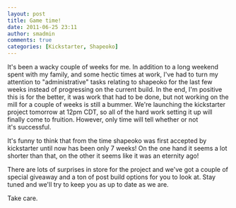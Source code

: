 ```yaml
---
layout: post
title: Game time!
date: 2011-06-25 23:11
author: smadmin
comments: true
categories: [Kickstarter, Shapeoko]
---
```

It's been a wacky couple of weeks for me. In addition to a long weekend spent with my family, and some hectic times at work, I've had to turn my attention to "administrative" tasks relating to shapeoko for the last few weeks instead of progressing on the current build. In the end, I'm positive this is for the better, it was work that had to be done, but not working on the mill for a couple of weeks is still a bummer. We're launching the kickstarter project tomorrow at 12pm CDT, so all of the hard work setting it up will finally come to fruition. However, only time will tell whether or not it's successful.

It's funny to think that from the time shapeoko was first accepted by kickstarter until now has been only 7 weeks! On the one hand it seems a lot shorter than that, on the other it seems like it was an eternity ago!

There are lots of surprises in store for the project and we've got a couple of special giveaway and a ton of post build options for you to look at. Stay tuned and we'll try to keep you as up to date as we are.

Take care.
